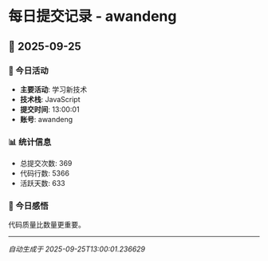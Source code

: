 # 每日提交记录 - awandeng

## 📅 2025-09-25

### 🎯 今日活动
- **主要活动**: 学习新技术
- **技术栈**: JavaScript
- **提交时间**: 13:00:01
- **账号**: awandeng

### 📊 统计信息
- 总提交次数: 369
- 代码行数: 5366
- 活跃天数: 633

### 💭 今日感悟
代码质量比数量更重要。

---
*自动生成于 2025-09-25T13:00:01.236629*
